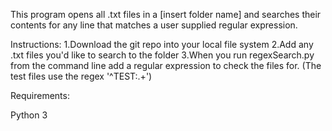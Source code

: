 This program opens all .txt files in a [insert folder name] and searches their contents for any line that matches a user supplied regular expression.  

Instructions:
1.Download the git repo into your local file system
2.Add any .txt files you'd like to search to the folder
3.When you run regexSearch.py from the command line add a regular expression to check the files for. (The test files use the regex '^TEST:.+')


Requirements:

Python 3